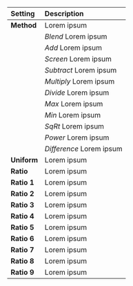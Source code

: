 | Setting     | Description              |
| :---------- | :----------------------- |
| **Method**  | Lorem ipsum              |
|             | *Blend* Lorem ipsum      |
|             | *Add* Lorem ipsum        |
|             | *Screen* Lorem ipsum     |
|             | *Subtract* Lorem ipsum   |
|             | *Multiply* Lorem ipsum   |
|             | *Divide* Lorem ipsum     |
|             | *Max* Lorem ipsum        |
|             | *Min* Lorem ipsum        |
|             | *SqRt* Lorem ipsum       |
|             | *Power* Lorem ipsum      |
|             | *Difference* Lorem ipsum |
| **Uniform** | Lorem ipsum              |
| **Ratio**   | Lorem ipsum              |
| **Ratio 1** | Lorem ipsum              |
| **Ratio 2** | Lorem ipsum              |
| **Ratio 3** | Lorem ipsum              |
| **Ratio 4** | Lorem ipsum              |
| **Ratio 5** | Lorem ipsum              |
| **Ratio 6** | Lorem ipsum              |
| **Ratio 7** | Lorem ipsum              |
| **Ratio 8** | Lorem ipsum              |
| **Ratio 9** | Lorem ipsum              |

